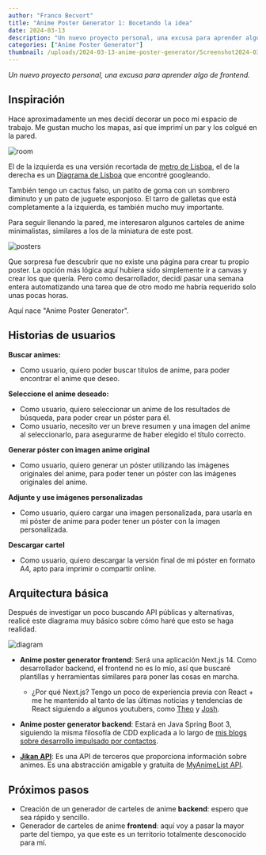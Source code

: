 ```yaml
---
author: "Franco Becvort"
title: "Anime Poster Generator 1: Bocetando la idea"
date: 2024-03-13
description: "Un nuevo proyecto personal, una excusa para aprender algo de frontend"
categories: ["Anime Poster Generator"]
thumbnail: /uploads/2024-03-13-anime-poster-generator/Screenshot2024-03-13172447.png
---
```


_Un nuevo proyecto personal, una excusa para aprender algo de frontend._

## Inspiración

Hace aproximadamente un mes decidí decorar un poco mi espacio de trabajo. Me gustan mucho los mapas, así que imprimí un par y los colgué en la pared.

![room](/uploads/2024-03-13-anime-poster-generator/IMG_20240313_172916.jpg)

El de la izquierda es una versión recortada de [metro de Lisboa](https://www.metrolisboa.pt/wp-content/uploads/2022/04/Metropolitano-de-Lisboa_Mapa-da-Cidade_abr.2022.png), el de la derecha es un [Diagrama de Lisboa](https://www.inat.fr/files/lisboa-mapa-rede-integrada.pdf) que encontré googleando.

También tengo un cactus falso, un patito de goma con un sombrero diminuto y un pato de juguete esponjoso. El tarro de galletas que está completamente a la izquierda, es también mucho muy importante.

Para seguir llenando la pared, me interesaron algunos carteles de anime minimalistas, similares a los de la miniatura de este post.

![posters](/uploads/2024-03-13-anime-poster-generator/Screenshot2024-03-13172447.png)

Que sorpresa fue descubrir que no existe una página para crear tu propio poster. La opción más lógica aquí hubiera sido simplemente ir a canvas y crear los que quería. Pero como desarrollador, decidí pasar una semana entera automatizando una tarea que de otro modo me habría requerido solo unas pocas horas.

Aquí nace "Anime Poster Generator".

## Historias de usuarios

**Buscar animes:**

- Como usuario, quiero poder buscar títulos de anime, para poder encontrar el anime que deseo.

**Seleccione el anime deseado:**

- Como usuario, quiero seleccionar un anime de los resultados de búsqueda, para poder crear un póster para él.
- Como usuario, necesito ver un breve resumen y una imagen del anime al seleccionarlo, para asegurarme de haber elegido el título correcto.

**Generar póster con imagen anime original**

- Como usuario, quiero generar un póster utilizando las imágenes originales del anime, para poder tener un póster con las imágenes originales del anime.

**Adjunte y use imágenes personalizadas**

- Como usuario, quiero cargar una imagen personalizada, para usarla en mi póster de anime para poder tener un póster con la imagen personalizada.

**Descargar cartel**

- Como usuario, quiero descargar la versión final de mi póster en formato A4, apto para imprimir o compartir online.

## Arquitectura básica

Después de investigar un poco buscando API públicas y alternativas, realicé este diagrama muy básico sobre cómo haré que esto se haga realidad.

![diagram](/uploads/2024-03-13-anime-poster-generator/Untitled-2024-02-21-1828.png)

- **Anime poster generator frontend**: Será una aplicación Next.js 14. Como desarrollador backend, el frontend no es lo mío, así que buscaré plantillas y herramientas similares para poner las cosas en marcha.

  - ¿Por qué Next.js? Tengo un poco de experiencia previa con React + me he mantenido al tanto de las últimas noticias y tendencias de React siguiendo a algunos youtubers, como [Theo](https://www.youtube.com/@t3dotgg) y [Josh](https://www.youtube.com/@joshtriedcoding).

- **Anime poster generator backend**: Estará en Java Spring Boot 3, siguiendo la misma filosofía de CDD explicada a lo largo de [mis blogs sobre desarrollo impulsado por contactos](/en/categories/contract-driven-development/).

- **[Jikan API](https://docs.api.jikan.moe/)**: Es una API de terceros que proporciona información sobre animes. Es una abstracción amigable y gratuita de [MyAnimeList API](https://myanimelist.net/apiconfig/references/api/v2).

## Próximos pasos

- Creación de un generador de carteles de anime **backend**: espero que sea rápido y sencillo.
- Generador de carteles de anime **frontend**: aquí voy a pasar la mayor parte del tiempo, ya que este es un territorio totalmente desconocido para mí.
